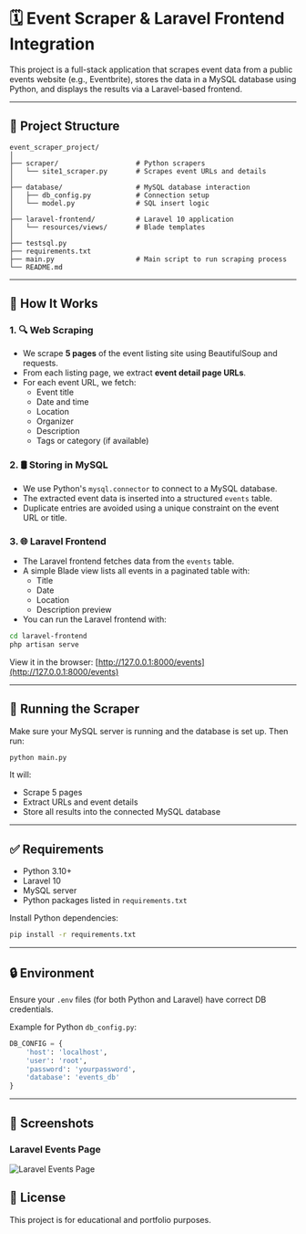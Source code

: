 # 🗓️ Event Scraper & Laravel Frontend Integration

This project is a full-stack application that scrapes event data from a public events website (e.g., Eventbrite), stores the data in a MySQL database using Python, and displays the results via a Laravel-based frontend.

---

## 🔧 Project Structure

```
event_scraper_project/
│
├── scraper/                   # Python scrapers
│   └── site1_scraper.py       # Scrapes event URLs and details
│
├── database/                  # MySQL database interaction
│   ├── db_config.py           # Connection setup
│   └── model.py               # SQL insert logic
│
├── laravel-frontend/          # Laravel 10 application
│   └── resources/views/       # Blade templates
│
├── testsql.py           
├── requirements.txt
├── main.py                    # Main script to run scraping process
└── README.md
```

---

## 🧠 How It Works

### 1. 🔍 Web Scraping

- We scrape **5 pages** of the event listing site using BeautifulSoup and requests.
- From each listing page, we extract **event detail page URLs**.
- For each event URL, we fetch:
  - Event title
  - Date and time
  - Location
  - Organizer
  - Description
  - Tags or category (if available)

### 2. 🛢️ Storing in MySQL

- We use Python's `mysql.connector` to connect to a MySQL database.
- The extracted event data is inserted into a structured `events` table.
- Duplicate entries are avoided using a unique constraint on the event URL or title.

### 3. 🌐 Laravel Frontend

- The Laravel frontend fetches data from the `events` table.
- A simple Blade view lists all events in a paginated table with:
  - Title
  - Date
  - Location
  - Description preview
- You can run the Laravel frontend with:

```bash
cd laravel-frontend
php artisan serve
```

View it in the browser: [http://127.0.0.1:8000/events](http://127.0.0.1:8000/events)

---

## 🚀 Running the Scraper

Make sure your MySQL server is running and the database is set up. Then run:

```bash
python main.py
```

It will:
- Scrape 5 pages
- Extract URLs and event details
- Store all results into the connected MySQL database

---

## ✅ Requirements

- Python 3.10+
- Laravel 10
- MySQL server
- Python packages listed in `requirements.txt`

Install Python dependencies:

```bash
pip install -r requirements.txt
```

---

## 🔒 Environment

Ensure your `.env` files (for both Python and Laravel) have correct DB credentials.

Example for Python `db_config.py`:

```python
DB_CONFIG = {
    'host': 'localhost',
    'user': 'root',
    'password': 'yourpassword',
    'database': 'events_db'
}
```

---

## 📸 Screenshots

### Laravel Events Page

![Laravel Events Page](laravel-frontend/Screenshot_30-7-2025_21108_127.0.0.1.png)

## 📄 License

This project is for educational and portfolio purposes.

